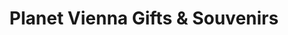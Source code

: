---
title: "Planet Vienna Gifts & Souvenirs"
url: /wien/planet-vienna-gifts-und-souvenirs/
shop: Andenken
---